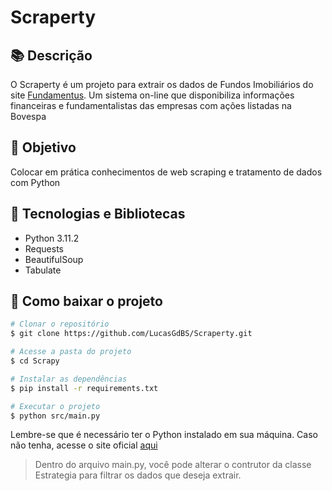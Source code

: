 # Scraperty

## 📚 Descrição
O Scraperty é um projeto para extrair os dados de Fundos Imobiliários do site [Fundamentus](www.fundamentus.com.br). Um sistema on-line que disponibiliza informações financeiras e fundamentalistas das empresas com ações listadas na Bovespa

## 🎯 Objetivo
Colocar em prática conhecimentos de web scraping e tratamento de dados com Python

## 📝 Tecnologias e Bibliotecas
- Python 3.11.2
- Requests
- BeautifulSoup
- Tabulate

## 📂 Como baixar o projeto
```bash
# Clonar o repositório
$ git clone https://github.com/LucasGdBS/Scraperty.git
```
```bash
# Acesse a pasta do projeto
$ cd Scrapy
```
```bash	
# Instalar as dependências
$ pip install -r requirements.txt
```
```bash
# Executar o projeto
$ python src/main.py
```
Lembre-se que é necessário ter o Python instalado em sua máquina. Caso não tenha, acesse o site oficial [aqui](https://www.python.org/downloads/)

> Dentro do arquivo main.py, você pode alterar o contrutor da classe Estrategia para filtrar os dados que deseja extrair. 
